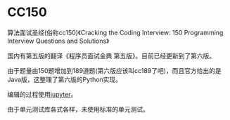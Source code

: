 # CC150

算法面试圣经(俗称cc150)《Cracking the Coding Interview: 150 Programming Interview Questions and Solutions》

国内有第五版的翻译《程序员面试金典 第五版》。目前已经更新到了第六版。

由于题量由150题增加到189道题(第六版应该叫cc189了吧)，而且官方给出的是Java版，这整理了第六版的Python实现。

编辑的过程使用[jupyter](http://jupyter.org/)。

由于单元测试库各式各样，未使用标准的单元测试。
